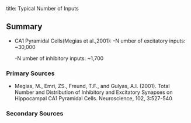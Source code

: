 title: Typical Number of Inputs

## Summary

  * CA1 Pyramidal Cells(Megias et al.,2001):
    -N
umber of excitatory inputs: ~30,000

    -N
umber of inhibitory inputs: ~1,700

### Primary Sources

  * Megias, M., Emri, ZS., Freund, T.F., and Gulyas, A.I. (2001). Total Number and Distribution of Inhibitory and Excitatory Synapses on Hippocampal CA1 Pyramidal Cells. Neuroscience, 102, 3:527-540

### Secondary Sources
